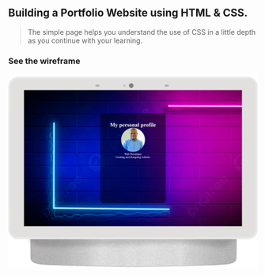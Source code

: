 ## Building a Portfolio Website using HTML & CSS.
> The simple page helps you understand the use of CSS in a little depth as you continue with your learning. 
### See the wireframe
![portforlio](images/wireframe.png)